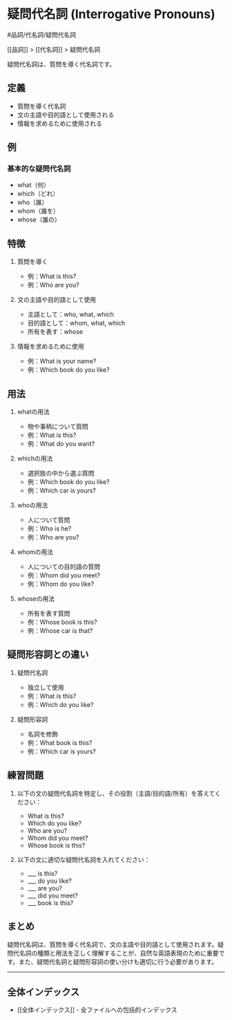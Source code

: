 ﻿# 疑問代名詞 (Interrogative Pronouns)

#品詞/代名詞/疑問代名詞

[[品詞]] > [[代名詞]] > 疑問代名詞

疑問代名詞は、質問を導く代名詞です。

## 定義
- 質問を導く代名詞
- 文の主語や目的語として使用される
- 情報を求めるために使用される

## 例
### 基本的な疑問代名詞
- what（何）
- which（どれ）
- who（誰）
- whom（誰を）
- whose（誰の）

## 特徴
1. 質問を導く
   - 例：What is this?
   - 例：Who are you?

2. 文の主語や目的語として使用
   - 主語として：who, what, which
   - 目的語として：whom, what, which
   - 所有を表す：whose

3. 情報を求めるために使用
   - 例：What is your name?
   - 例：Which book do you like?

## 用法
1. whatの用法
   - 物や事柄について質問
   - 例：What is this?
   - 例：What do you want?

2. whichの用法
   - 選択肢の中から選ぶ質問
   - 例：Which book do you like?
   - 例：Which car is yours?

3. whoの用法
   - 人について質問
   - 例：Who is he?
   - 例：Who are you?

4. whomの用法
   - 人についての目的語の質問
   - 例：Whom did you meet?
   - 例：Whom do you like?

5. whoseの用法
   - 所有を表す質問
   - 例：Whose book is this?
   - 例：Whose car is that?

## 疑問形容詞との違い
1. 疑問代名詞
   - 独立して使用
   - 例：What is this?
   - 例：Which do you like?

2. 疑問形容詞
   - 名詞を修飾
   - 例：What book is this?
   - 例：Which car is yours?

## 練習問題
1. 以下の文の疑問代名詞を特定し、その役割（主語/目的語/所有）を答えてください：
   - What is this?
   - Which do you like?
   - Who are you?
   - Whom did you meet?
   - Whose book is this?

2. 以下の文に適切な疑問代名詞を入れてください：
   - ___ is this?
   - ___ do you like?
   - ___ are you?
   - ___ did you meet?
   - ___ book is this?

## まとめ
疑問代名詞は、質問を導く代名詞で、文の主語や目的語として使用されます。疑問代名詞の種類と用法を正しく理解することが、自然な英語表現のために重要です。また、疑問代名詞と疑問形容詞の使い分けも適切に行う必要があります。

---

## 全体インデックス
- [[全体インデックス]] - 全ファイルへの包括的インデックス 